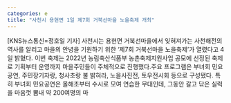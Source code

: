 ```yaml
---
categories: e
title: "사천시 용현면 1일 제7회 거북선마을 노을축제 개최"
---
```

[KNS뉴스통신=정호일 기자] 사천시는 용현면 거북선마을에서 잊혀져가는 사천해전의 역사를 알리고 마을의 안녕을 기원하기 위한 ‘제7회 거북선마을 노을축제’가 열렸다고 4일 밝혔다. 이번 축제는 2022년 농림축산식품부 농촌축제지원사업 공모에 선정된 축제로 기획부터 운영까지 마을주민들이 주체적으로 진행했다.주요 프로그램은 부녀회 민요공연, 주민장기자랑, 청사초랑 불 밝혀라, 노을사진전, 토우전시회 등으로 구성됐다. 특히 부녀회 민요공연은 올해초부터 수시로 모여 연습한 무대인데, 그동안 갈고 닦은 실력을 마음껏 뽐내 약 200여명의 마